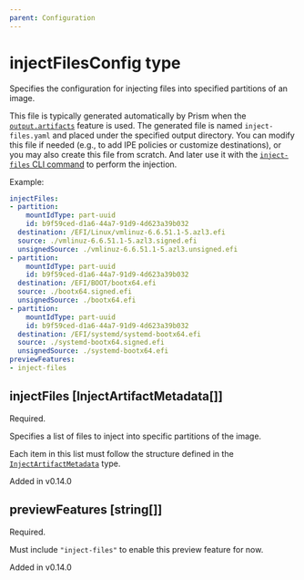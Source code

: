 ```yaml
---
parent: Configuration
---
```


# injectFilesConfig type

Specifies the configuration for injecting files into specified partitions of
an image.

This file is typically generated automatically by Prism when the
[`output.artifacts`](./outputArtifacts.md) feature is used. The generated file
is named `inject-files.yaml` and placed under the specified output directory.
You can modify this file if needed (e.g., to add IPE policies or customize
destinations), or you may also create this file from scratch. And later use it
with the [`inject-files` CLI command](../cli.md#inject-files) to perform the
injection.

Example:

```yaml
injectFiles:
- partition:
    mountIdType: part-uuid
    id: b9f59ced-d1a6-44a7-91d9-4d623a39b032
  destination: /EFI/Linux/vmlinuz-6.6.51.1-5.azl3.efi
  source: ./vmlinuz-6.6.51.1-5.azl3.signed.efi
  unsignedSource: ./vmlinuz-6.6.51.1-5.azl3.unsigned.efi
- partition:
    mountIdType: part-uuid
    id: b9f59ced-d1a6-44a7-91d9-4d623a39b032
  destination: /EFI/BOOT/bootx64.efi
  source: ./bootx64.signed.efi
  unsignedSource: ./bootx64.efi
- partition:
    mountIdType: part-uuid
    id: b9f59ced-d1a6-44a7-91d9-4d623a39b032
  destination: /EFI/systemd/systemd-bootx64.efi
  source: ./systemd-bootx64.signed.efi
  unsignedSource: ./systemd-bootx64.efi
previewFeatures:
- inject-files
```

## injectFiles [InjectArtifactMetadata[]]

Required.

Specifies a list of files to inject into specific partitions of the image.

Each item in this list must follow the structure defined in the
[`InjectArtifactMetadata`](./injectArtifactMetadata.md) type.

Added in v0.14.0

## previewFeatures [string[]]

Required.

Must include `"inject-files"` to enable this preview feature for now.

Added in v0.14.0
